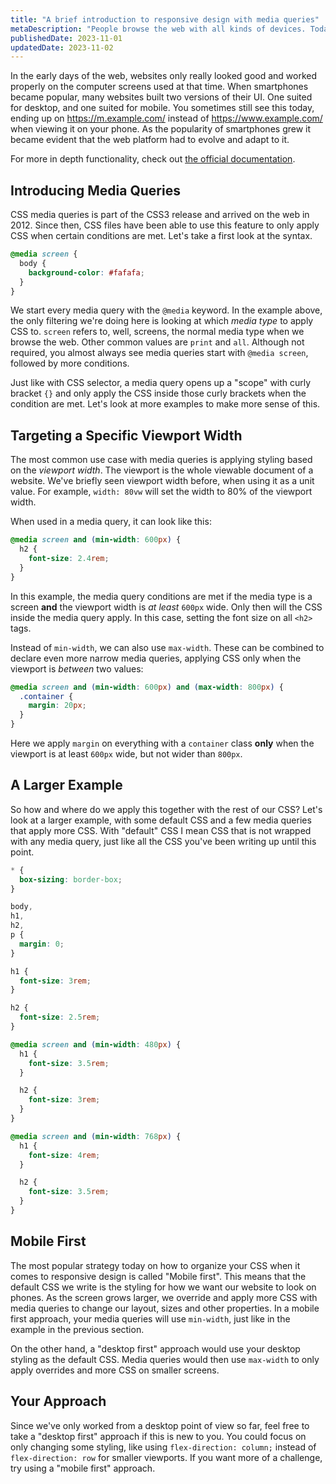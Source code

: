 ```yaml
---
title: "A brief introduction to responsive design with media queries"
metaDescription: "People browse the web with all kinds of devices. Today it's important that website adapt, look good and work properly on phones, tablets, laptops and larger desktop screens. This is called responsive design, and can be achieved using so called media queries."
publishedDate: 2023-11-01
updatedDate: 2023-11-02
---
```


In the early days of the web, websites only really looked good and worked properly on the computer screens used at that time. When smartphones became popular, many websites built two versions of their UI. One suited for desktop, and one suited for mobile. You sometimes still see this today, ending up on https://m.example.com/ instead of https://www.example.com/ when viewing it on your phone. As the popularity of smartphones grew it became evident that the web platform had to evolve and adapt to it.

For more in depth functionality, check out [the official documentation](https://developer.mozilla.org/en-US/docs/Web/CSS/CSS_media_queries/Using_media_queries).

## Introducing Media Queries

CSS media queries is part of the CSS3 release and arrived on the web in 2012. Since then, CSS files have been able to use this feature to only apply CSS when certain conditions are met. Let's take a first look at the syntax.

```css
@media screen {
  body {
    background-color: #fafafa;
  }
}
```

We start every media query with the `@media` keyword. In the example above, the only filtering we're doing here is looking at which _media type_ to apply CSS to. `screen` refers to, well, screens, the normal media type when we browse the web. Other common values are `print` and `all`. Although not required, you almost always see media queries start with `@media screen`, followed by more conditions.

Just like with CSS selector, a media query opens up a "scope" with curly bracket `{}` and only apply the CSS inside those curly brackets when the condition are met. Let's look at more examples to make more sense of this.

## Targeting a Specific Viewport Width

The most common use case with media queries is applying styling based on the _viewport width_. The viewport is the whole viewable document of a website. We've briefly seen viewport width before, when using it as a unit value. For example, `width: 80vw` will set the width to 80% of the viewport width.

When used in a media query, it can look like this:

```css
@media screen and (min-width: 600px) {
  h2 {
    font-size: 2.4rem;
  }
}
```

In this example, the media query conditions are met if the media type is a screen **and** the viewport width is _at least_ `600px` wide. Only then will the CSS inside the media query apply. In this case, setting the font size on all `<h2>` tags.

Instead of `min-width`, we can also use `max-width`. These can be combined to declare even more narrow media queries, applying CSS only when the viewport is _between_ two values:

```css
@media screen and (min-width: 600px) and (max-width: 800px) {
  .container {
    margin: 20px;
  }
}
```

Here we apply `margin` on everything with a `container` class **only** when the viewport is at least `600px` wide, but not wider than `800px`.

## A Larger Example

So how and where do we apply this together with the rest of our CSS? Let's look at a larger example, with some default CSS and a few media queries that apply more CSS. With "default" CSS I mean CSS that is not wrapped with any media query, just like all the CSS you've been writing up until this point.

```css
* {
  box-sizing: border-box;
}

body,
h1,
h2,
p {
  margin: 0;
}

h1 {
  font-size: 3rem;
}

h2 {
  font-size: 2.5rem;
}

@media screen and (min-width: 480px) {
  h1 {
    font-size: 3.5rem;
  }

  h2 {
    font-size: 3rem;
  }
}

@media screen and (min-width: 768px) {
  h1 {
    font-size: 4rem;
  }

  h2 {
    font-size: 3.5rem;
  }
}
```

## Mobile First

The most popular strategy today on how to organize your CSS when it comes to responsive design is called "Mobile first". This means that the default CSS we write is the styling for how we want our website to look on phones. As the screen grows larger, we override and apply more CSS with media queries to change our layout, sizes and other properties. In a mobile first approach, your media queries will use `min-width`, just like in the example in the previous section.

On the other hand, a "desktop first" approach would use your desktop styling as the default CSS. Media queries would then use `max-width` to only apply overrides and more CSS on smaller screens.

## Your Approach

Since we've only worked from a desktop point of view so far, feel free to take a "desktop first" approach if this is new to you. You could focus on only changing some styling, like using `flex-direction: column;` instead of `flex-direction: row` for smaller viewports. If you want more of a challenge, try using a "mobile first" approach.
